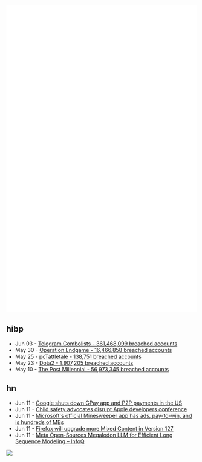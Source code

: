![Metrics](https://raw.githubusercontent.com/phixion/phixion/master/metrics.svg)

## hibp

<!--
for https://github.com/phixion/phixion/blob/main/.github/workflows/feeds.yml
-->
<!--START_SECTION:haveibeenpwnd-->
- Jun 03 - [Telegram Combolists - 361,468,099 breached accounts](https://haveibeenpwned.com/PwnedWebsites#Combolists%20Posted%20to%20Telegram)
- May 30 - [Operation Endgame - 16,466,858 breached accounts](https://haveibeenpwned.com/PwnedWebsites#OperationEndgame)
- May 25 - [pcTattletale - 138,751 breached accounts](https://haveibeenpwned.com/PwnedWebsites#pcTattletale)
- May 23 - [Dota2 - 1,907,205 breached accounts](https://haveibeenpwned.com/PwnedWebsites#Dota2)
- May 10 - [The Post Millennial - 56,973,345 breached accounts](https://haveibeenpwned.com/PwnedWebsites#ThePostMillennial)
<!--END_SECTION:haveibeenpwnd-->

## hn

<!--
for https://github.com/phixion/phixion/blob/main/.github/workflows/feeds.yml
-->
<!--START_SECTION:hn-->
- Jun 11 - [Google shuts down GPay app and P2P payments in the US](https://9to5google.com/2024/06/09/gpay-us/)
- Jun 11 - [Child safety advocates disrupt Apple developers conference](https://www.mercurynews.com/2024/06/10/cupertino-child-safety-advocates-disrupt-apple-developers-conference/)
- Jun 11 - [Microsoft's official Minesweeper app has ads, pay-to-win, and is hundreds of MBs](https://tech.lgbt/@nina_kali_nina/112594910070716090)
- Jun 11 - [Firefox will upgrade more Mixed Content in Version 127](https://blog.mozilla.org/security/2024/06/05/firefox-will-upgrade-more-mixed-content-in-version-127/)
- Jun 11 - [Meta Open-Sources Megalodon LLM for Efficient Long Sequence Modeling – InfoQ](https://www.infoq.com/news/2024/06/meta-llm-megalodon/)
<!--END_SECTION:hn-->

<!--
for https://yhype.me
-->
![](https://hit.yhype.me/github/profile?user_id=13013670)
